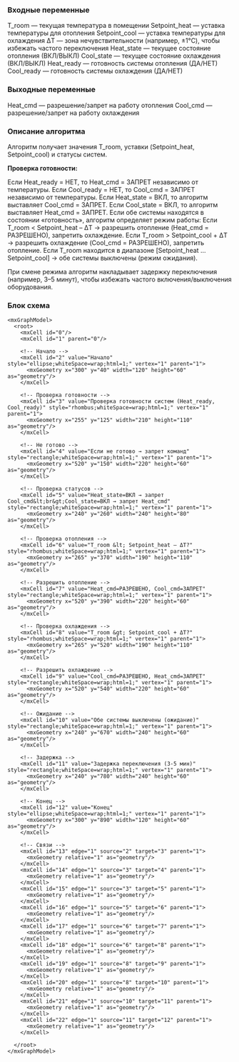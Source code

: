 ### Входные переменные

T_room — текущая температура в помещении
Setpoint_heat — уставка температуры для отопления
Setpoint_cool — уставка температуры для охлаждения
ΔT — зона нечувствительности (например, ±1°C), чтобы избежать частого переключения
Heat_state — текущее состояние отопления (ВКЛ/ВЫКЛ)
Cool_state — текущее состояние охлаждения (ВКЛ/ВЫКЛ)
Heat_ready — готовность системы отопления (ДА/НЕТ)
Cool_ready — готовность системы охлаждения (ДА/НЕТ)

### Выходные переменные

Heat_cmd — разрешение/запрет на работу отопления
Cool_cmd — разрешение/запрет на работу охлаждения

### Описание алгоритма

Алгоритм получает значения T_room, уставки (Setpoint_heat, Setpoint_cool) и статусы систем.

**Проверка готовности:**

Если Heat_ready = НЕТ, то Heat_cmd = ЗАПРЕТ независимо от температуры.
Если Cool_ready = НЕТ, то Cool_cmd = ЗАПРЕТ независимо от температуры.
Если Heat_state = ВКЛ, то алгоритм выставляет Cool_cmd = ЗАПРЕТ.
Если Cool_state = ВКЛ, то алгоритм выставляет Heat_cmd = ЗАПРЕТ.
Если обе системы находятся в состоянии «готовность», алгоритм определяет режим работы:
Если T_room < Setpoint_heat – ΔT → разрешить отопление (Heat_cmd = РАЗРЕШЕНО), запретить охлаждение.
Если T_room > Setpoint_cool + ΔT → разрешить охлаждение (Cool_cmd = РАЗРЕШЕНО), запретить отопление.
Если T_room находится в диапазоне [Setpoint_heat … Setpoint_cool] → обе системы выключены (режим ожидания).  

При смене режима алгоритм накладывает задержку переключения (например, 3–5 минут), чтобы избежать частого включения/выключения оборудования.



### Блок схема

```
<mxGraphModel>
  <root>
    <mxCell id="0"/>
    <mxCell id="1" parent="0"/>

    <!-- Начало -->
    <mxCell id="2" value="Начало" style="ellipse;whiteSpace=wrap;html=1;" vertex="1" parent="1">
      <mxGeometry x="300" y="40" width="120" height="60" as="geometry"/>
    </mxCell>

    <!-- Проверка готовности -->
    <mxCell id="3" value="Проверка готовности систем (Heat_ready, Cool_ready)" style="rhombus;whiteSpace=wrap;html=1;" vertex="1" parent="1">
      <mxGeometry x="255" y="125" width="210" height="110" as="geometry"/>
    </mxCell>

    <!-- Не готово -->
    <mxCell id="4" value="Если не готово → запрет команд" style="rectangle;whiteSpace=wrap;html=1;" vertex="1" parent="1">
      <mxGeometry x="520" y="150" width="220" height="60" as="geometry"/>
    </mxCell>

    <!-- Проверка статусов -->
    <mxCell id="5" value="Heat_state=ВКЛ → запрет Cool_cmd&lt;br&gt;Cool_state=ВКЛ → запрет Heat_cmd" style="rectangle;whiteSpace=wrap;html=1;" vertex="1" parent="1">
      <mxGeometry x="240" y="260" width="240" height="80" as="geometry"/>
    </mxCell>

    <!-- Проверка отопления -->
    <mxCell id="6" value="T_room &lt; Setpoint_heat – ΔT?" style="rhombus;whiteSpace=wrap;html=1;" vertex="1" parent="1">
      <mxGeometry x="265" y="370" width="190" height="110" as="geometry"/>
    </mxCell>

    <!-- Разрешить отопление -->
    <mxCell id="7" value="Heat_cmd=РАЗРЕШЕНО, Cool_cmd=ЗАПРЕТ" style="rectangle;whiteSpace=wrap;html=1;" vertex="1" parent="1">
      <mxGeometry x="520" y="390" width="220" height="60" as="geometry"/>
    </mxCell>

    <!-- Проверка охлаждения -->
    <mxCell id="8" value="T_room &gt; Setpoint_cool + ΔT?" style="rhombus;whiteSpace=wrap;html=1;" vertex="1" parent="1">
      <mxGeometry x="265" y="520" width="190" height="110" as="geometry"/>
    </mxCell>

    <!-- Разрешить охлаждение -->
    <mxCell id="9" value="Cool_cmd=РАЗРЕШЕНО, Heat_cmd=ЗАПРЕТ" style="rectangle;whiteSpace=wrap;html=1;" vertex="1" parent="1">
      <mxGeometry x="520" y="540" width="220" height="60" as="geometry"/>
    </mxCell>

    <!-- Ожидание -->
    <mxCell id="10" value="Обе системы выключены (ожидание)" style="rectangle;whiteSpace=wrap;html=1;" vertex="1" parent="1">
      <mxGeometry x="240" y="670" width="240" height="60" as="geometry"/>
    </mxCell>

    <!-- Задержка -->
    <mxCell id="11" value="Задержка переключения (3-5 мин)" style="rectangle;whiteSpace=wrap;html=1;" vertex="1" parent="1">
      <mxGeometry x="240" y="780" width="240" height="60" as="geometry"/>
    </mxCell>

    <!-- Конец -->
    <mxCell id="12" value="Конец" style="ellipse;whiteSpace=wrap;html=1;" vertex="1" parent="1">
      <mxGeometry x="300" y="890" width="120" height="60" as="geometry"/>
    </mxCell>

    <!-- Связи -->
    <mxCell id="13" edge="1" source="2" target="3" parent="1">
      <mxGeometry relative="1" as="geometry"/>
    </mxCell>
    <mxCell id="14" edge="1" source="3" target="4" parent="1">
      <mxGeometry relative="1" as="geometry"/>
    </mxCell>
    <mxCell id="15" edge="1" source="3" target="5" parent="1">
      <mxGeometry relative="1" as="geometry"/>
    </mxCell>
    <mxCell id="16" edge="1" source="5" target="6" parent="1">
      <mxGeometry relative="1" as="geometry"/>
    </mxCell>
    <mxCell id="17" edge="1" source="6" target="7" parent="1">
      <mxGeometry relative="1" as="geometry"/>
    </mxCell>
    <mxCell id="18" edge="1" source="6" target="8" parent="1">
      <mxGeometry relative="1" as="geometry"/>
    </mxCell>
    <mxCell id="19" edge="1" source="8" target="9" parent="1">
      <mxGeometry relative="1" as="geometry"/>
    </mxCell>
    <mxCell id="20" edge="1" source="8" target="10" parent="1">
      <mxGeometry relative="1" as="geometry"/>
    </mxCell>
    <mxCell id="21" edge="1" source="10" target="11" parent="1">
      <mxGeometry relative="1" as="geometry"/>
    </mxCell>
    <mxCell id="22" edge="1" source="11" target="12" parent="1">
      <mxGeometry relative="1" as="geometry"/>
    </mxCell>

  </root>
</mxGraphModel>


```